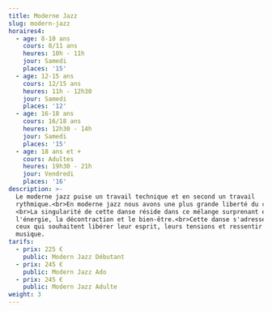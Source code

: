 ```yaml
---
title: Moderne Jazz
slug: modern-jazz
horaires4:
  - age: 8-10 ans
    cours: 8/11 ans
    heures: 10h - 11h
    jour: Samedi
    places: '15'
  - age: 12-15 ans
    cours: 12/15 ans
    heures: 11h - 12h30
    jour: Samedi
    places: '12'
  - age: 16-18 ans
    cours: 16/18 ans
    heures: 12h30 - 14h
    jour: Samedi
    places: '15'
  - age: 18 ans et +
    cours: Adultes
    heures: 19h30 - 21h
    jour: Vendredi
    places: '16'
description: >-
  Le moderne jazz puise un travail technique et en second un travail
  rythmique.<br>En moderne jazz nous avons une plus grande liberté du corps.
  <br>La singularité de cette danse réside dans ce mélange surprenant entre
  l'énergie, la décontraction et le bien-être.<br>Cette danse s'adresse a tout
  ceux qui souhaitent libérer leur esprit, leurs tensions et ressentir la
  musique.
tarifs:
  - prix: 225 €
    public: Modern Jazz Débutant
  - prix: 245 €
    public: Modern Jazz Ado
  - prix: 245 €
    public: Modern Jazz Adulte
weight: 3
---
```


